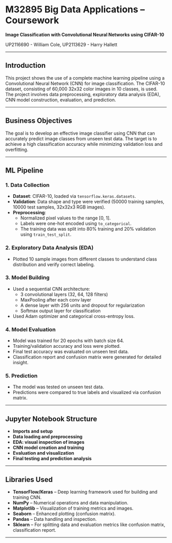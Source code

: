 
# M32895 Big Data Applications – Coursework

 
**Image Classification with Convolutional Neural Networks using CIFAR-10**

UP2116690 - William Cole, UP2113629 - Harry Hallett

---

## Introduction  
This project shows the use of a complete machine learning pipeline using a Convolutional Neural Network (CNN) for image classification. The CIFAR-10 dataset, consisting of 60,000 32x32 color images in 10 classes, is used. The project involves data preprocessing, exploratory data analysis (EDA), CNN model construction, evaluation, and prediction.

---

## Business Objectives  
The goal is to develop an effective image classifier using CNN that can accurately predict image classes from unseen test data. The target is to achieve a high classification accuracy while minimizing validation loss and overfitting.

---

## ML Pipeline

### 1. Data Collection  
- **Dataset**: CIFAR-10, loaded via `tensorflow.keras.datasets`.
- **Validation**: Data shape and type were verified (50000 training samples, 10000 test samples, 32x32x3 RGB images).
- **Preprocessing**:
  - Normalized pixel values to the range [0, 1].
  - Labels were one-hot encoded using `to_categorical`.
  - The training data was split into 80% training and 20% validation using `train_test_split`.

### 2. Exploratory Data Analysis (EDA)  
- Plotted 10 sample images from different classes to understand class distribution and verify correct labeling.

### 3. Model Building  
- Used a sequential CNN architecture:
  - 3 convolutional layers (32, 64, 128 filters)
  - MaxPooling after each conv layer
  - A dense layer with 256 units and dropout for regularization
  - Softmax output layer for classification
- Used Adam optimizer and categorical cross-entropy loss.

### 4. Model Evaluation  
- Model was trained for 20 epochs with batch size 64.
- Training/validation accuracy and loss were plotted.
- Final test accuracy was evaluated on unseen test data.
- Classification report and confusion matrix were generated for detailed insight.

### 5. Prediction  
- The model was tested on unseen test data.
- Predictions were compared to true labels and visualized via confusion matrix.

---

## Jupyter Notebook Structure  
- **Imports and setup**
- **Data loading and preprocessing**
- **EDA: visual inspection of images**
- **CNN model creation and training**
- **Evaluation and visualization**
- **Final testing and prediction analysis**

---

## Libraries Used

- **TensorFlow/Keras** – Deep learning framework used for building and training CNN.
- **NumPy** – Numerical operations and data manipulation.
- **Matplotlib** – Visualization of training metrics and images.
- **Seaborn** – Enhanced plotting (confusion matrix).
- **Pandas** – Data handling and inspection.
- **Sklearn** – For splitting data and evaluation metrics like confusion matrix, classification report.

---
